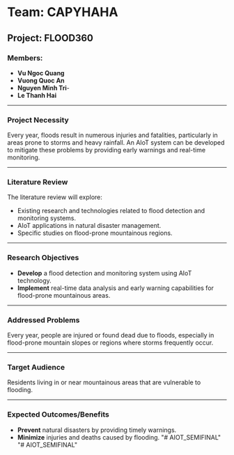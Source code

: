 

# Team: CAPYHAHA
## Project: FLOOD360

### Members:
- **Vu Ngoc Quang**
- **Vuong Quoc An**
- **Nguyen Minh Tri**-
-  **Le Thanh Hai**

---

### Project Necessity
Every year, floods result in numerous injuries and fatalities, particularly in areas prone to storms and heavy rainfall. An AIoT system can be developed to mitigate these problems by providing early warnings and real-time monitoring.

---

### Literature Review
The literature review will explore:
- Existing research and technologies related to flood detection and monitoring systems.
- AIoT applications in natural disaster management.
- Specific studies on flood-prone mountainous regions.

---

### Research Objectives
- **Develop** a flood detection and monitoring system using AIoT technology.
- **Implement** real-time data analysis and early warning capabilities for flood-prone mountainous areas.

---

### Addressed Problems
Every year, people are injured or found dead due to floods, especially in flood-prone mountain slopes or regions where storms frequently occur.

---

### Target Audience
Residents living in or near mountainous areas that are vulnerable to flooding.

---

### Expected Outcomes/Benefits
- **Prevent** natural disasters by providing timely warnings.
- **Minimize** injuries and deaths caused by flooding.
"# AIOT_SEMIFINAL" 
"# AIOT_SEMIFINAL" 
